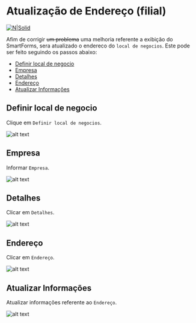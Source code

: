 # Atualização de Endereço (filial) #

[![N|Solid](https://wiki.scn.sap.com/wiki/download/attachments/1710/ABAP%20Development.png?version=1&modificationDate=1446673897000&api=v2)](https://www.sap.com/brazil/developer.html)

Afim de corrigir ~~um problema~~ uma melhoria referente a exibição do SmartForms, sera atualizado o endereco do `local de negocios`. Este pode ser feito seguindo os passos abaixo:

* [Definir local de negocio](#definir-local-de-negocio)
* [Empresa](#empresa)
* [Detalhes](#detalhes)
* [Endereço](#endereço)
* [Atualizar Informações](#atualizar-informacoes)

## Definir local de negocio ##

Clique em `Definir local de negocios`.

![alt text](https://i.ibb.co/cQZJVp8/step-01.png)

## Empresa ##

Informar `Empresa`.

![alt text](https://i.ibb.co/Dptdy2R/step-02.png)

## Detalhes ##

Clicar em `Detalhes`.

![alt text](https://i.ibb.co/q9QxwWN/step-03.png)

## Endereço ##

Clicar em `Endereço`.

![alt text](https://i.ibb.co/WkTK5Qg/step-04.png)

## Atualizar Informações ##

Atualizar informações referente ao `Endereço`.

![alt text](https://i.ibb.co/tYcGzd0/step-05.png)


